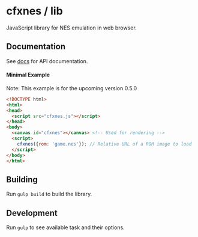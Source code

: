 # cfxnes / lib

JavaScript library for NES emulation in web browser.

## Documentation

See [docs](docs/api.md) for API documentation.

#### Minimal Example

Note: This example is for the upcoming version 0.5.0

``` html
<!DOCTYPE html>
<html>
<head>
  <script src="cfxnes.js"></script>
</head>
<body>
  <canvas id="cfxnes"></canvas> <!-- Used for rendering -->
  <script>
    cfxnes({rom: 'game.nes'}); // Relative URL of a ROM image to load
  </script>
</body>
</html>
```

## Building

Run `gulp build` to build the library.

## Development

Run `gulp` to see available task and their options.
